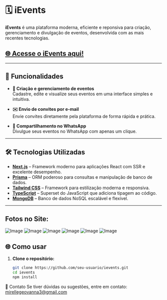 # 🗓️ iEvents  

**iEvents** é uma plataforma moderna, eficiente e reponsiva para criação, gerenciamento e divulgação de eventos, desenvolvida com as mais recentes tecnologias.
## **[🌐 Acesse o iEvents aqui!](https://ievents-six.vercel.app/login)** 

---


## 🚀 Funcionalidades  
- **📅 Criação e gerenciamento de eventos**  
  Cadastre, edite e visualize seus eventos em uma interface simples e intuitiva.  

- **✉️ Envio de convites por e-mail**  
  Envie convites diretamente pela plataforma de forma rápida e prática.  

- **📲 Compartilhamento no WhatsApp**  
  Divulgue seus eventos no WhatsApp com apenas um clique.  

---

## 🛠️ Tecnologias Utilizadas  

- **[Next.js](https://nextjs.org/)** – Framework moderno para aplicações React com SSR e excelente desempenho.  
- **[Prisma](https://www.prisma.io/)** – ORM poderoso para consultas e manipulação de banco de dados.  
- **[Tailwind CSS](https://tailwindcss.com/)** – Framework para estilização moderna e responsiva.  
- **[TypeScript](https://www.typescriptlang.org/)** – Superset do JavaScript que adiciona tipagem ao código.  
- **[MongoDB](https://www.mongodb.com/)** – Banco de dados NoSQL escalável e flexível.  

---

## Fotos no Site:

![Image](https://github.com/user-attachments/assets/c356ec63-e3a9-480e-b574-dce257dae260)
![Image](https://github.com/user-attachments/assets/64e3ee35-ff97-4047-a907-aecc5ca1aa9a)
![Image](https://github.com/user-attachments/assets/71228846-f709-42bd-866b-0c2f2878a30f)
![Image](https://github.com/user-attachments/assets/cfd7823d-7cbb-4774-a4a7-5bb0016dfc0f)
![Image](https://github.com/user-attachments/assets/c40433c1-fa43-4257-9664-d735ccd9d5ba)
![Image](https://github.com/user-attachments/assets/9bde71d8-5ab0-4663-85f2-f0081e795c80)



## 🌐 Como usar  
1. **Clone o repositório:**  
   ```bash
   git clone https://github.com/seu-usuario/ievents.git
   cd ievents
   npm install

📧 Contato
Se tiver dúvidas ou sugestões, entre em contato: mirellegeovanna3@gmail.com




